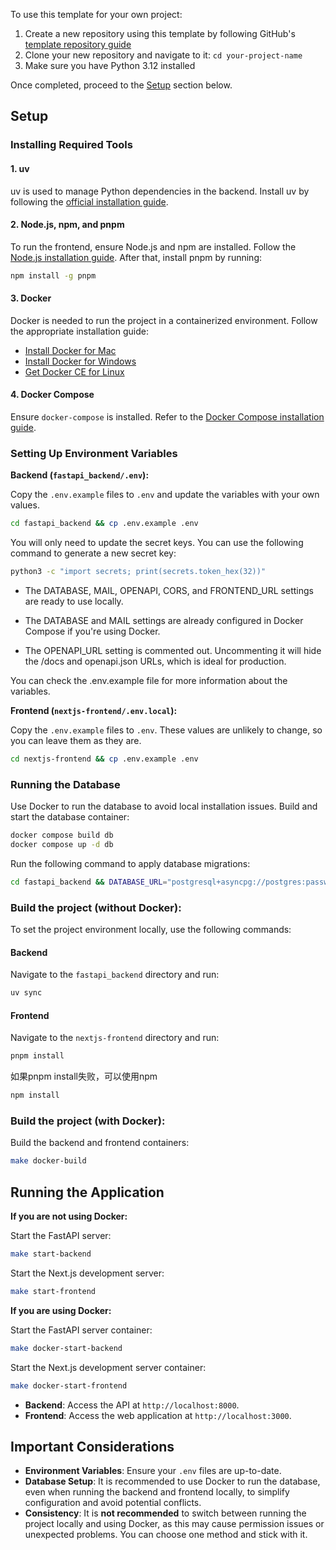 To use this template for your own project:

1. Create a new repository using this template by following GitHub's [template repository guide](https://docs.github.com/en/repositories/creating-and-managing-repositories/creating-a-repository-from-a-template#creating-a-repository-from-a-template)
2. Clone your new repository and navigate to it: `cd your-project-name`
3. Make sure you have Python 3.12 installed

Once completed, proceed to the [Setup](#setup) section below.

## Setup

### Installing Required Tools

#### 1. uv
uv is used to manage Python dependencies in the backend. Install uv by following the [official installation guide](https://docs.astral.sh/uv/getting-started/installation/).

#### 2. Node.js, npm, and pnpm
To run the frontend, ensure Node.js and npm are installed. Follow the [Node.js installation guide](https://nodejs.org/en/download/).
After that, install pnpm by running:
```bash
npm install -g pnpm
```

#### 3. Docker
Docker is needed to run the project in a containerized environment. Follow the appropriate installation guide:

- [Install Docker for Mac](https://docs.docker.com/docker-for-mac/install/)
- [Install Docker for Windows](https://docs.docker.com/docker-for-windows/install/)
- [Get Docker CE for Linux](https://docs.docker.com/install/linux/docker-ce/)

#### 4. Docker Compose
Ensure `docker-compose` is installed. Refer to the [Docker Compose installation guide](https://docs.docker.com/compose/install/).

### Setting Up Environment Variables

**Backend (`fastapi_backend/.env`):**

Copy the `.env.example` files to `.env` and update the variables with your own values.
   ```bash
   cd fastapi_backend && cp .env.example .env
   ```
You will only need to update the secret keys. You can use the following command to generate a new secret key:
   ```bash
   python3 -c "import secrets; print(secrets.token_hex(32))"
   ```

- The DATABASE, MAIL, OPENAPI, CORS, and FRONTEND_URL settings are ready to use locally.

- The DATABASE and MAIL settings are already configured in Docker Compose if you're using Docker.

- The OPENAPI_URL setting is commented out. Uncommenting it will hide the /docs and openapi.json URLs, which is ideal for production.

You can check the .env.example file for more information about the variables.

**Frontend (`nextjs-frontend/.env.local`):**

Copy the `.env.example` files to `.env`. These values are unlikely to change, so you can leave them as they are.
   ```bash
   cd nextjs-frontend && cp .env.example .env
   ```

### Running the Database


Use Docker to run the database to avoid local installation issues. Build and start the database container:
   ```bash
   docker compose build db
   docker compose up -d db
   ```

Run the following command to apply database migrations:


   ```bash
   cd fastapi_backend && DATABASE_URL="postgresql+asyncpg://postgres:password@localhost:5432/mydatabase" python -m alembic upgrade head
   ```

### Build the project (without Docker):
To set the project environment locally, use the following commands:

#### Backend

Navigate to the `fastapi_backend` directory and run:
   ```bash
   uv sync
   ```

#### Frontend
Navigate to the `nextjs-frontend` directory and run:
   ```bash
   pnpm install
   ```
   如果pnpm install失败，可以使用npm
   ```bash
   npm install
   ```
### Build the project (with Docker):

Build the backend and frontend containers:
   ```bash
   make docker-build
   ```

## Running the Application

**If you are not using Docker:**

Start the FastAPI server:
   ```bash
   make start-backend
   ```

Start the Next.js development server:
   ```bash
   make start-frontend
   ```

**If you are using Docker:**

Start the FastAPI server container:
   ```bash
   make docker-start-backend
   ```
Start the Next.js development server container:
   ```bash
   make docker-start-frontend
   ```

- **Backend**: Access the API at `http://localhost:8000`.
- **Frontend**: Access the web application at `http://localhost:3000`.

## Important Considerations
- **Environment Variables**: Ensure your `.env` files are up-to-date.
- **Database Setup**: It is recommended to use Docker to run the database, even when running the backend and frontend locally, to simplify configuration and avoid potential conflicts.
- **Consistency**: It is **not recommended** to switch between running the project locally and using Docker, as this may cause permission issues or unexpected problems. You can choose one method and stick with it.
